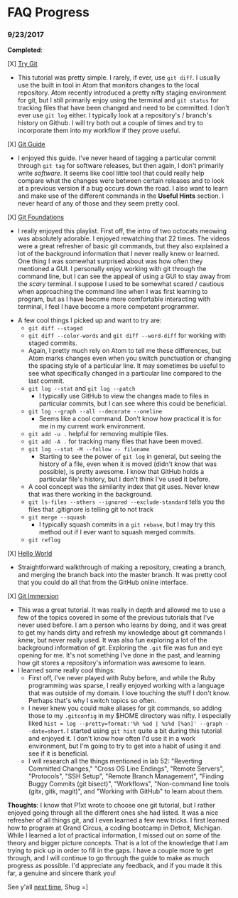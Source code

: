 # FAQ Progress

### 9/23/2017

**Completed**:

[X] [Try Git](https://try.github.io/levels/1/challenges/1)
  * This tutorial was pretty simple. I rarely, if ever, use `git diff`. I usually use the built in tool in Atom that monitors changes to the local repository. Atom recently introduced a pretty nifty staging environment for git, but I still primarily enjoy using the terminal and `git status` for tracking files that have been changed and need to be committed. I don't ever use `git log` either. I typically look at a repository's / branch's history on Github. I will try both out a couple of times and try to incorporate them into my workflow if they prove useful.

[X] [Git Guide](http://rogerdudler.github.io/git-guide/)
  * I enjoyed this guide. I've never heard of tagging a particular commit through `git tag` for software releases, but then again, I don't primarily write *software*. It seems like cool little tool that could really help compare what the changes were between certain releases and to look at a previous version if a bug occurs down the road. I also want to learn and make use of the different commands in the **Useful Hints** section. I never heard of any of those and they seem pretty cool.

[X] [Git Foundations](https://www.youtube.com/playlist?list=PLg7s6cbtAD15G8lNyoaYDuKZSKyJrgwB-)
  * I really enjoyed this playlist. First off, the intro of two octocats meowing was absolutely adorable. I enjoyed rewatching that 22 times. The videos were a great refresher of basic git commands, but they also explained a lot of the background information that I never really knew or learned. One thing I was somewhat surprised about was how often they mentioned a GUI. I personally enjoy working with git through the command line, but I can see the appeal of using a GUI to stay away from the *scary* terminal. I suppose I used to be somewhat scared / cautious when approaching the command line when I was first learning to program, but as I have become more comfortable interacting with terminal, I feel I have become a more competent programmer.
  <!-- ¯\_(ツ)_/¯ -->
  * A few cool things I picked up and want to try are:
    - `git diff --staged`
    - `git diff --color-words` and `git diff --word-diff` for working with staged commits.
     - Again, I pretty much rely on Atom to tell me these differences, but Atom marks changes even when you switch punctuation or changing the spacing style of a particular line. It may sometimes be useful to see what specifically changed in a particular line compared to the last commit.
    - `git log --stat` and `git log --patch`
      - I typically use GitHub to view the changes made to files in particular commits, but I can see where this could be beneficial.
    - `git log --graph --all --decorate --oneline`
      - Seems like a cool command. Don't know how practical it is for me in my current work environment.
    - `git add -u .` helpful for removing multiple files.
    - `git add -A .` for tracking many files that have been moved.
    - `git log --stat -M --follow -- filename`
      - Starting to see the power of `git log` in general, but seeing the history of a file, even when it is moved (didn't know that was possible), is pretty awesome. I know that GitHub holds a particular file's history, but I don't think I've used it before.
    - A cool concept was the similarity index that git uses. Never knew that was there working in the background.
    - `git ls-files --others --ignored --exclude-standard` tells you the files that .gitignore is telling git to not track
    - `git merge --squash`
      - I typically squash commits in a `git rebase`, but I may try this method out if I ever want to squash merged commits.
    - `git reflog`

[X] [Hello World](https://guides.github.com/activities/hello-world/)
  * Straightforward walkthrough of making a repository, creating a branch, and merging the branch back into the master branch. It was pretty cool that you could do all that from the GitHub online interface.

[X] [Git Immersion](http://gitimmersion.com/index.html)
  * This was a great tutorial. It was really in depth and allowed me to use a few of the topics covered in some of the previous tutorials that I've never used before. I am a person who learns by doing, and it was great to get my hands dirty and refresh my knowledge about git commands I *knew*, but never really used. It was also fun exploring a lot of the background information of git. Exploring the `.git` file was fun and eye opening for me. It's not something I've done in the past, and learning how git stores a repository's information was awesome to learn.
  * I learned some really cool things:
    - First off, I've never played with Ruby before, and while the Ruby programming was sparse, I really enjoyed working with a language that was outside of my domain. I love touching the stuff I don't know. Perhaps that's why I switch topics so often.
    - I never knew you could make aliases for git commands, so adding those to my `.gitconfig` in my $HOME directory was nifty. I especially liked `hist = log --pretty=format:'%h %ad | %s%d [%an]' --graph --date=short`. I started using `git hist` quite a bit during this tutorial and enjoyed it. I don't know how often I'd use it in a work environment, but I'm going to try to get into a habit of using it and see if it is beneficial.
	- I will research all the things mentioned in lab 52: "Reverting Committed Changes," "Cross OS Line Endings", "Remote Servers", "Protocols", "SSH Setup", "Remote Branch Management", "Finding Buggy Commits (git bisect)", "Workflows", "Non-command line tools (gitx, gitk, magit)", and "Working with GitHub" to learn about them.

**Thoughts**: I know that P1xt wrote to choose one git tutorial, but I rather enjoyed going through all the different ones she had listed. It was a nice refresher of all things git, and I even learned a few new tricks. I first learned how to program at Grand Circus, a coding bootcamp in Detroit, Michigan. While I learned a lot of practical information, I missed out on some of the theory and bigger picture concepts. That is a lot of the knowledge that I am trying to pick up in order to fill in the gaps. I have a couple more to get through, and I will continue to go through the guide to make as much progress as possible. I'd appreciate any feedback, and if you made it this far, a genuine and sincere thank you!

See y'all [next time](9_24_17.md),
Shug =]
